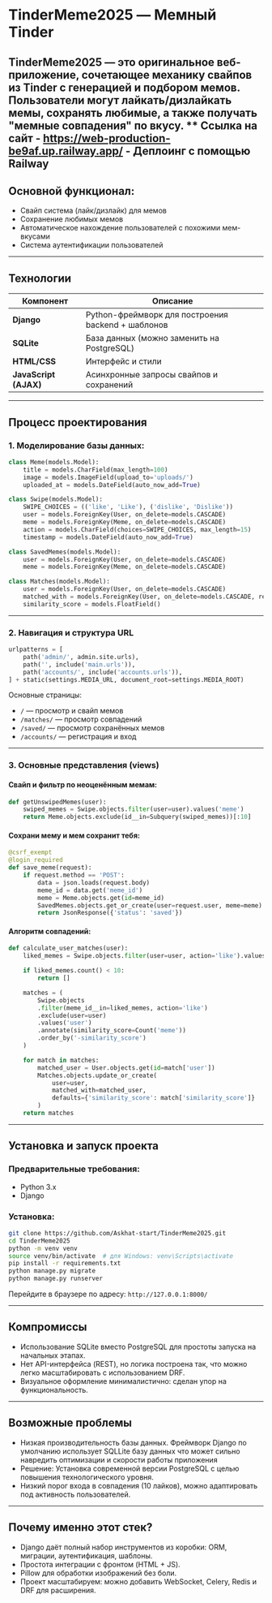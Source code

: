 # TinderMeme2025 — Мемный Tinder

**TinderMeme2025** — это оригинальное веб-приложение, сочетающее механику свайпов из Tinder с генерацией и подбором мемов. Пользователи могут лайкать/дизлайкать мемы, сохранять любимые, а также получать "мемные совпадения" по вкусу.
** Ссылка на сайт - https://web-production-be9af.up.railway.app/ - Деплоинг с помощью Railway 
---

##  Основной функционал:
- Свайп система (лайк/дизлайк) для мемов
- Сохранение любимых мемов
- Автоматическое нахождение пользователей с похожими мем-вкусами
- Система аутентификации пользователей

---

## Технологии

| Компонент        | Описание                                       |
|------------------|------------------------------------------------|
| **Django**       | Python-фреймворк для построения backend + шаблонов |
| **SQLite**       | База данных (можно заменить на PostgreSQL)     |
| **HTML/CSS**     | Интерфейс и стили                               |
| **JavaScript (AJAX)** | Асинхронные запросы свайпов и сохранений  |

---

##  Процесс проектирования

### 1. Моделирование базы данных:

```python
class Meme(models.Model):
    title = models.CharField(max_length=100)
    image = models.ImageField(upload_to='uploads/')
    uploaded_at = models.DateField(auto_now_add=True)
````

```python
class Swipe(models.Model):
    SWIPE_CHOICES = (('like', 'Like'), ('dislike', 'Dislike'))
    user = models.ForeignKey(User, on_delete=models.CASCADE)
    meme = models.ForeignKey(Meme, on_delete=models.CASCADE)
    action = models.CharField(choices=SWIPE_CHOICES, max_length=15)
    timestamp = models.DateField(auto_now_add=True)
```

```python
class SavedMemes(models.Model):
    user = models.ForeignKey(User, on_delete=models.CASCADE)
    meme = models.ForeignKey(Meme, on_delete=models.CASCADE)
```

```python
class Matches(models.Model):
    user = models.ForeignKey(User, on_delete=models.CASCADE)
    matched_with = models.ForeignKey(User, on_delete=models.CASCADE, related_name="matched_by")
    similarity_score = models.FloatField()
```

---

### 2. Навигация и структура URL

```python
urlpatterns = [
    path('admin/', admin.site.urls),
    path('', include('main.urls')),
    path('accounts/', include('accounts.urls')),
] + static(settings.MEDIA_URL, document_root=settings.MEDIA_ROOT)
```

Основные страницы:

* `/` — просмотр и свайп мемов
* `/matches/` — просмотр совпадений
* `/saved/` — просмотр сохранённых мемов
* `/accounts/` — регистрация и вход

---

### 3. Основные представления (views)

#### Свайп и фильтр по неоценённым мемам:

```python
def getUnswipedMemes(user):
    swiped_memes = Swipe.objects.filter(user=user).values('meme')
    return Meme.objects.exclude(id__in=Subquery(swiped_memes))[:10]
```

#### Сохрани мему и мем сохранит тебя:

```python
@csrf_exempt
@login_required
def save_meme(request):
    if request.method == 'POST':
        data = json.loads(request.body)
        meme_id = data.get('meme_id')
        meme = Meme.objects.get(id=meme_id)
        SavedMemes.objects.get_or_create(user=request.user, meme=meme)
        return JsonResponse({'status': 'saved'})
```

#### Алгоритм совпадений:

```python
def calculate_user_matches(user):
    liked_memes = Swipe.objects.filter(user=user, action='like').values_list('meme_id', flat=True)

    if liked_memes.count() < 10:
        return []

    matches = (
        Swipe.objects
        .filter(meme_id__in=liked_memes, action='like')
        .exclude(user=user)
        .values('user')
        .annotate(similarity_score=Count('meme'))
        .order_by('-similarity_score')
    )

    for match in matches:
        matched_user = User.objects.get(id=match['user'])
        Matches.objects.update_or_create(
            user=user,
            matched_with=matched_user,
            defaults={'similarity_score': match['similarity_score']}
        )
    return matches
```

---

## Установка и запуск проекта

### Предварительные требования:

* Python 3.x
* Django

### Установка:

```bash
git clone https://github.com/Askhat-start/TinderMeme2025.git
cd TinderMeme2025
python -m venv venv
source venv/bin/activate  # для Windows: venv\Scripts\activate
pip install -r requirements.txt
python manage.py migrate
python manage.py runserver
```

Перейдите в браузере по адресу: `http://127.0.0.1:8000/`

---

##  Компромиссы

* Использование SQLite вместо PostgreSQL для простоты запуска на начальных этапах.
* Нет API-интерфейса (REST), но логика построена так, что можно легко масштабировать с использованием DRF.
* Визуальное оформление минималистично: сделан упор на функциональность.

---

##  Возможные проблемы

* Низкая производительность базы данных. Фреймворк Django по умолчанию использует SQLLite базу данных что может сильно навредить оптимизации и скорости работы приложения
* Решение: Установка современной версии PostgreSQL с целью повышения технологического уровня.
* Низкий порог входа в совпадения (10 лайков), можно адаптировать под активность пользователей.

---

##  Почему именно этот стек?

* Django даёт полный набор инструментов из коробки: ORM, миграции, аутентификация, шаблоны.
* Простота интеграции с фронтом (HTML + JS).
* Pillow для обработки изображений без боли.
* Проект масштабируем: можно добавить WebSocket, Celery, Redis и DRF для расширения.

